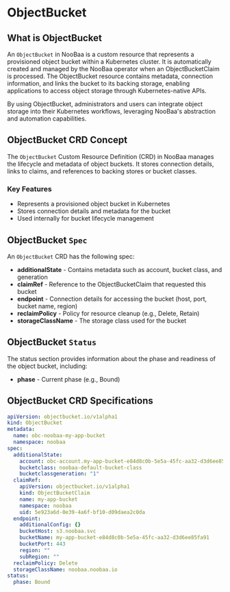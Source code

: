 # ObjectBucket

## What is ObjectBucket

An `ObjectBucket` in NooBaa is a custom resource that represents a provisioned object bucket within a Kubernetes cluster. It is automatically created and managed by the NooBaa operator when an ObjectBucketClaim is processed. The ObjectBucket resource contains metadata, connection information, and links the bucket to its backing storage, enabling applications to access object storage through Kubernetes-native APIs.

By using ObjectBucket, administrators and users can integrate object storage into their Kubernetes workflows, leveraging NooBaa's abstraction and automation capabilities.

## ObjectBucket CRD Concept

The `ObjectBucket` Custom Resource Definition (CRD) in NooBaa manages the lifecycle and metadata of object buckets. It stores connection details, links to claims, and references to backing stores or bucket classes.

### Key Features
- Represents a provisioned object bucket in Kubernetes
- Stores connection details and metadata for the bucket
- Used internally for bucket lifecycle management

## ObjectBucket `Spec`
An `ObjectBucket` CRD has the following spec:
- **additionalState** - Contains metadata such as account, bucket class, and generation
- **claimRef** - Reference to the ObjectBucketClaim that requested this bucket
- **endpoint** - Connection details for accessing the bucket (host, port, bucket name, region)
- **reclaimPolicy** - Policy for resource cleanup (e.g., Delete, Retain)
- **storageClassName** - The storage class used for the bucket

## ObjectBucket `Status`
The status section provides information about the phase and readiness of the object bucket, including:
- **phase** - Current phase (e.g., Bound)

## ObjectBucket CRD Specifications

```yaml
apiVersion: objectbucket.io/v1alpha1
kind: ObjectBucket
metadata:
  name: obc-noobaa-my-app-bucket
  namespace: noobaa
spec:
  additionalState:
    account: obc-account.my-app-bucket-e84d8c0b-5e5a-45fc-aa32-d3d6ee85fa91.68ccfaf6@noobaa.io
    bucketclass: noobaa-default-bucket-class
    bucketclassgeneration: "1"
  claimRef:
    apiVersion: objectbucket.io/v1alpha1
    kind: ObjectBucketClaim
    name: my-app-bucket
    namespace: noobaa
    uid: 5e923a6d-0e39-4a6f-bf10-d09daea2c0da
  endpoint:
    additionalConfig: {}
    bucketHost: s3.noobaa.svc
    bucketName: my-app-bucket-e84d8c0b-5e5a-45fc-aa32-d3d6ee85fa91
    bucketPort: 443
    region: ""
    subRegion: ""
  reclaimPolicy: Delete
  storageClassName: noobaa.noobaa.io
status:
  phase: Bound
```